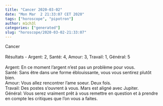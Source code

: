 ```yaml
---
title: "Cancer 2020-03-02"
date: "Mon Mar  2 21:33:07 CET 2020"
tags: ["horoscope", "pipotron"]
author: m1ch3l
categories: ["generated"]
slug: "horoscope/2020-03-02-21:33:07"
---
```


Cancer<br>
<br>
Résultats - Argent: 2, Santé: 4, Amour: 3, Travail: 1, Général: 5<br>
<br>
Argent:  En ce moment l’argent n’est pas un problème pour vous. <br>
Santé:   Sans être dans une forme éblouissante, vous vous sentirez plutôt bien. <br>
Amour:   Vous allez rencontrer l’ame soeur. Deux fois.<br>
Travail: Des postes s’ouvrent à vous. Mars est aligné avec Jupiter.<br>
Général: Vous serez vraiment prêt à vous remettre en question et à prendre en compte les critiques que l’on vous a faites.<br>
